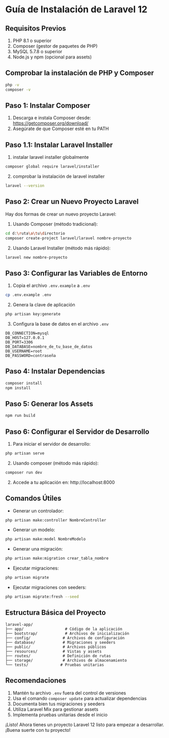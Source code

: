 # Guía de Instalación de Laravel 12

## Requisitos Previos

1. PHP 8.1 o superior
2. Composer (gestor de paquetes de PHP)
3. MySQL 5.7.8 o superior
4. Node.js y npm (opcional para assets)

## Comprobar la instalación de PHP y Composer

```bash
php -v
composer -v
```


## Paso 1: Instalar Composer

1. Descarga e instala Composer desde: https://getcomposer.org/download/
2. Asegúrate de que Composer esté en tu PATH

## Paso 1.1: Instalar Laravel Installer

1. instalar laravel installer globalmente
```bash
composer global require laravel/installer
```
2. comprobar la instalación de laravel installer
```bash
laravel --version
```

## Paso 2: Crear un Nuevo Proyecto Laravel

Hay dos formas de crear un nuevo proyecto Laravel:

1. Usando Composer (método tradicional):
```bash
cd d:\ruta\a\tu\directorio
composer create-project laravel/laravel nombre-proyecto
```

2. Usando Laravel Installer (método más rápido):
```bash
laravel new nombre-proyecto
```



## Paso 3: Configurar las Variables de Entorno

1. Copia el archivo `.env.example` a `.env`
```bash
cp .env.example .env
```

2. Genera la clave de aplicación
```bash
php artisan key:generate
```

3. Configura la base de datos en el archivo `.env`
```
DB_CONNECTION=mysql
DB_HOST=127.0.0.1
DB_PORT=3306
DB_DATABASE=nombre_de_tu_base_de_datos
DB_USERNAME=root
DB_PASSWORD=contraseña
```

## Paso 4: Instalar Dependencias

```bash
composer install
npm install
```

## Paso 5: Generar los Assets

```bash
npm run build
```

## Paso 6: Configurar el Servidor de Desarrollo

1. Para iniciar el servidor de desarrollo:
```bash
php artisan serve
```
2. Usando composer (método más rápido):
```bash
composer run dev
```

2. Accede a tu aplicación en: http://localhost:8000

## Comandos Útiles

- Generar un controlador:
```bash
php artisan make:controller NombreController
```

- Generar un modelo:
```bash
php artisan make:model NombreModelo
```

- Generar una migración:
```bash
php artisan make:migration crear_tabla_nombre
```

- Ejecutar migraciones:
```bash
php artisan migrate
```

- Ejecutar migraciones con seeders:
```bash
php artisan migrate:fresh --seed
```

## Estructura Básica del Proyecto

```
laravel-app/
├── app/                  # Código de la aplicación
├── bootstrap/            # Archivos de inicialización
├── config/              # Archivos de configuración
├── database/            # Migraciones y seeders
├── public/              # Archivos públicos
├── resources/           # Vistas y assets
├── routes/              # Definición de rutas
├── storage/             # Archivos de almacenamiento
└── tests/              # Pruebas unitarias
```

## Recomendaciones

1. Mantén tu archivo `.env` fuera del control de versiones
2. Usa el comando `composer update` para actualizar dependencias
3. Documenta bien tus migraciones y seeders
4. Utiliza Laravel Mix para gestionar assets
5. Implementa pruebas unitarias desde el inicio

¡Listo! Ahora tienes un proyecto Laravel 12 listo para empezar a desarrollar. ¡Buena suerte con tu proyecto!